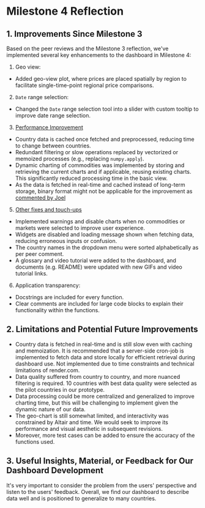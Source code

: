 # Milestone 4 Reflection

## 1. Improvements Since Milestone 3

Based on the peer reviews and the Milestone 3 reflection, we've implemented several key enhancements to the dashboard in Milestone 4:

1. Geo view: 
- Added geo-view plot, where prices are placed spatially by region to facilitate single-time-point regional price comparisons.

2. `Date` range selection: 
- Changed the `Date` range selection tool into a slider with custom tooltip to improve date range selection.

3. [Performance Improvement](https://github.com/UBC-MDS/DSCI-532_2024_19_food-price-tracker/issues/105)
- Country data is cached once fetched and preprocessed, reducing time to change between countries.
- Redundant filtering or slow operations replaced by vectorized or memoized processes (e.g., replacing `numpy.apply`).
- Dynamic charting of commodities was implemented by storing and retrieving the current charts and if applicable, reusing existing charts. This significantly reduced processing time in the basic view.
- As the data is fetched in real-time and cached instead of long-term storage, binary format might not be applicable for the improvement as [commented by Joel](https://github.com/UBC-MDS/DSCI-532_2024_19_food-price-tracker/issues/105) 

5. [Other fixes and touch-ups](https://github.com/UBC-MDS/DSCI-532_2024_19_food-price-tracker/issues/106)
- Implemented warnings and disable charts when no commodities or markets were selected to improve user experience. 
- Widgets are disabled and loading message shown when fetching data, reducing erroneous inputs or confusion. 
- The country names in the dropdown menu were sorted alphabetically as per peer comment.
- A glossary and video tutorial were added to the dashboard, and documents (e.g. README) were updated with new GIFs and video tutorial links. 

6. Application transparency:
- Docstrings are included for every function.
- Clear comments are included for large code blocks to explain their functionality within the functions.

## 2. Limitations and Potential Future Improvements

- Country data is fetched in real-time and is still slow even with caching and memoization. It is recommended that a server-side cron-job is implemented to fetch data and store locally for efficient retrieval during dashboard use. Not implemented due to time constraints and technical limitations of render.com. 
- Data quality suffered from country to country, and more nuanced filtering is required. 10 countries with best data quality were selected as the pilot countries in our prototype. 
- Data processing could be more centralized and generalized to improve charting time, but this will be challenging to implement given the dynamic nature of our data.
- The geo-chart is still somewhat limited, and interactivity was constrained by Altair and time. We would seek to improve its performance and visual aesthetic in subsequent revisions. 
- Moreover, more test cases can be added to ensure the accuracy of the functions used.

## 3. Useful Insights, Material, or Feedback for Our Dashboard Development

It's very important to consider the problem from the users' perspective and listen to the users' feedback. Overall, we find our dashboard to describe data well and is positioned to generalize to many countries.
